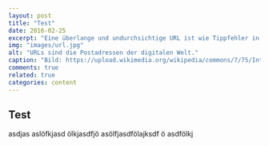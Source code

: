 ```yaml
---
layout: post
title: "Test"
date: 2016-02-25
excerpt: "Eine überlange und undurchsichtige URL ist wie Tippfehler in der Postadresse: Unschön und schlecht fürs Geschäft. Warum es sich lohnt, URLs richtig zu gestalten. Und: Womit man anfangen könnte."
img: "images/url.jpg"
alt: "URLs sind die Postadressen der digitalen Welt."
caption: "Bild: https://upload.wikimedia.org/wikipedia/commons/7/75/Internet1.jpg"
comments: true
related: true
categories: content
---
```


## Test

asdjas aslöfkjasd ölkjasdfjö 
asölfjasdfölajksdf ö
asdfölkj
